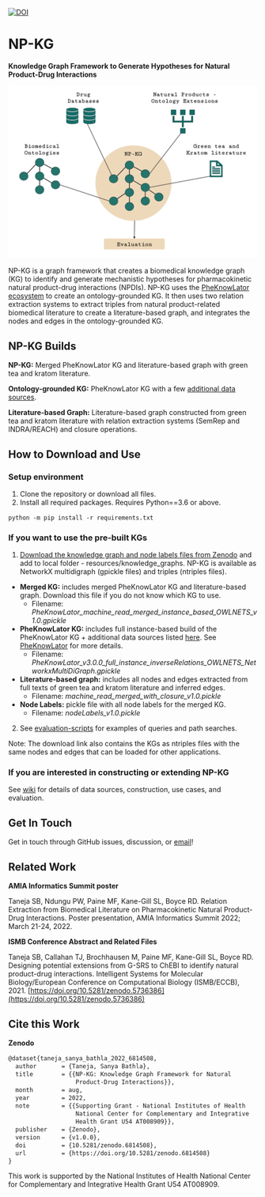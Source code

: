 [![DOI](https://zenodo.org/badge/DOI/10.5281/zenodo.6814508.svg)](https://doi.org/10.5281/zenodo.6814508)

# NP-KG

**Knowledge Graph Framework to Generate Hypotheses for Natural Product-Drug Interactions**

![KG-Framework](images/methods-overview.png)

NP-KG is a graph framework that creates a biomedical knowledge graph (KG) to identify and generate mechanistic hypotheses for pharmacokinetic natural product-drug interactions (NPDIs). NP-KG uses the [PheKnowLator ecosystem](https://github.com/callahantiff/PheKnowLator) to create an ontology-grounded KG. It then uses two relation extraction systems to extract triples from natural product-related biomedical literature to create a literature-based graph, and integrates the nodes and edges in the ontology-grounded KG. 

## NP-KG Builds

**NP-KG:** Merged PheKnowLator KG and literature-based graph with green tea and kratom literature.

**Ontology-grounded KG:** PheKnowLator KG with a few [additional data sources](#).

**Literature-based Graph:** Literature-based graph constructed from green tea and kratom literature with relation extraction systems (SemRep and INDRA/REACH) and closure operations.

## How to Download and Use

### Setup environment

1. Clone the repository or download all files.
2. Install all required packages. Requires Python==3.6 or above.

```
python -m pip install -r requirements.txt
```

### If you want to use the pre-built KGs

1. [Download the knowledge graph and node labels files from Zenodo](https://doi.org/10.5281/zenodo.6814508) and add to local folder - resources/knowledge_graphs. NP-KG is available as NetworkX multidigraph (gpickle files) and triples (ntriples files).

* **Merged KG:** includes merged PheKnowLator KG and literature-based graph. Download this file if you do not know which KG to use.
	* Filename: _PheKnowLator_machine_read_merged_instance_based_OWLNETS_v1.0.gpickle_
* **PheKnowLator KG:** includes full instance-based build of the PheKnowLator KG + additional data sources listed [here]([https://github.com/sanyabt/np-kg/wiki](https://github.com/sanyabt/np-kg/wiki)). See [PheKnowLator](https://github.com/callahantiff/PheKnowLator) for more details.
	* Filename: _PheKnowLator_v3.0.0_full_instance_inverseRelations_OWLNETS_NetworkxMultiDiGraph.gpickle_
* **Literature-based graph:** includes all nodes and edges extracted from full texts of green tea and kratom literature and inferred edges.
	* Filename: _machine_read_merged_with_closure_v1.0.pickle_
* **Node Labels:** pickle file with all node labels for the merged KG.
	* Filename: _nodeLabels_v1.0.pickle_

2. See [evaluation-scripts](https://github.com/sanyabt/np-kg/tree/main/evaluation-scripts) for examples of queries and path searches.

Note: The download link also contains the KGs as ntriples files with the same nodes and edges that can be loaded for other applications.


### If you are interested in constructing or extending NP-KG

See [wiki](https://github.com/sanyabt/np-kg/wiki) for details of data sources, construction, use cases, and evaluation.

Get In Touch
------------------------------------------------

Get in touch through GitHub issues, discussion, or [email](mailto:sbt12@pitt.edu)!


Related Work
------------------------------------------------

**AMIA Informatics Summit poster**

Taneja SB, Ndungu PW, Paine MF, Kane-Gill SL, Boyce RD. Relation Extraction from Biomedical Literature on Pharmacokinetic Natural Product-Drug Interactions. Poster presentation, AMIA Informatics Summit 2022; March 21-24, 2022.

**ISMB Conference Abstract and Related Files**

Taneja SB, Callahan TJ, Brochhausen M, Paine MF, Kane-Gill SL, Boyce RD. Designing potential extensions from G-SRS to ChEBI to identify natural product-drug interactions. Intelligent Systems for Molecular Biology/European Conference on Computational Biology (ISMB/ECCB), 2021. [https://doi.org/10.5281/zenodo.5736386](https://doi.org/10.5281/zenodo.5736386)


Cite this Work
------------------------------------------------
**Zenodo**

```
@dataset{taneja_sanya_bathla_2022_6814508,
  author       = {Taneja, Sanya Bathla},
  title        = {{NP-KG: Knowledge Graph Framework for Natural 
                   Product-Drug Interactions}},
  month        = aug,
  year         = 2022,
  note         = {{Supporting Grant - National Institutes of Health 
                   National Center for Complementary and Integrative
                   Health Grant U54 AT008909}},
  publisher    = {Zenodo},
  version      = {v1.0.0},
  doi          = {10.5281/zenodo.6814508},
  url          = {https://doi.org/10.5281/zenodo.6814508}
}
```

This work is supported by the National Institutes of Health National Center for Complementary and Integrative Health Grant U54 AT008909.
